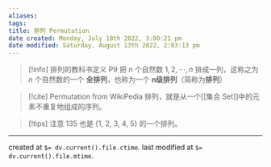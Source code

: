 ```yaml
---
aliases: 
tags: 
title: 排列 Permutation
date created: Monday, July 18th 2022, 3:00:21 pm
date modified: Saturday, August 13th 2022, 2:03:13 pm
---
```

> [!info] 排列的教科书定义 P9
> 把 $n$ 个自然数 $1, 2, \cdots, n$ 排成一列，这称之为 $n$ 个自然数的一个 **全排列**，也称为一个 $\mathbf{n}$**级排列**（简称为**排列**）

> [!cite] Permutation from WikiPedia
> 排列，就是从一个[[集合 Set]]中的元素不重复地组成的序列。

>[!tips] 注意
> 135 也是 {1, 2, 3, 4, 5} 的一个排列。

---

created at `$= dv.current().file.ctime`.
last modified at `$= dv.current().file.mtime`.